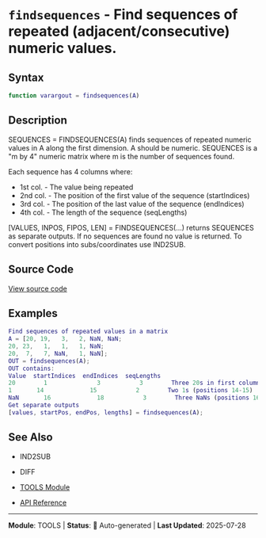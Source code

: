 # `findsequences` - Find sequences of repeated (adjacent/consecutive) numeric values.

## Syntax

```matlab
function varargout = findsequences(A)
```

## Description

SEQUENCES = FINDSEQUENCES(A) finds sequences of repeated numeric values in A along the first dimension. A should be numeric. SEQUENCES is a "m by 4" numeric matrix where m is the number of sequences found.

Each sequence has 4 columns where:
- 1st col. - The value being repeated
- 2nd col. - The position of the first value of the sequence (startIndices)
- 3rd col. - The position of the last value of the sequence (endIndices)
- 4th col. - The length of the sequence (seqLengths)

[VALUES, INPOS, FIPOS, LEN] = FINDSEQUENCES(...) returns SEQUENCES as separate outputs. If no sequences are found no value is returned. To convert positions into subs/coordinates use IND2SUB.

## Source Code

[View source code](../../../src/tools/findsequences.m)

## Examples

```matlab
Find sequences of repeated values in a matrix
A = [20, 19,   3,   2, NaN, NaN;
20, 23,   1,   1,   1, NaN;
20,  7,   7, NaN,   1, NaN];
OUT = findsequences(A);
OUT contains:
Value  startIndices  endIndices  seqLengths
20        1              3           3        Three 20s in first column
1       14             15           2        Two 1s (positions 14-15)
NaN       16             18           3        Three NaNs (positions 16-18)
Get separate outputs
[values, startPos, endPos, lengths] = findsequences(A);
```

## See Also

- IND2SUB
- DIFF

- [TOOLS Module](README.md)
- [API Reference](../README.md)

---

**Module**: TOOLS | **Status**: 🔄 Auto-generated | **Last Updated**: 2025-07-28
